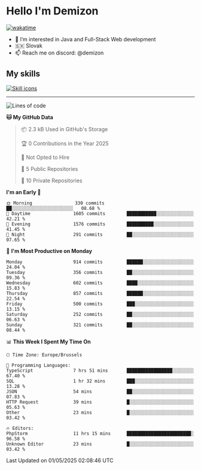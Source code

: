 # Hello I'm Demizon
[![wakatime](https://wakatime.com/badge/user/6ad1949f-d6d7-44f9-9eee-c35e54cc499b.svg)](https://wakatime.com/@6ad1949f-d6d7-44f9-9eee-c35e54cc499b)
- 👀 I’m interested in Java and Full-Stack Web development
- 🇸🇰 Slovak
- 📫 Reach me on discord: @demizon

## My skills
[![Skill icons](https://skillicons.dev/icons?i=java,js,ts,html,css,react,nextjs,tailwind,supabase,py,git,docker,linux,mysql,postgres,mongo&theme=dark)](https://github.com/Demizon3433)

---

<!--START_SECTION:waka-->
![Lines of code](https://img.shields.io/badge/From%20Hello%20World%20I%27ve%20Written-1.2%20million%20lines%20of%20code-blue)

**🐱 My GitHub Data** 

> 📦 2.3 kB Used in GitHub's Storage 
 > 
> 🏆 0 Contributions in the Year 2025
 > 
> 🚫 Not Opted to Hire
 > 
> 📜 5 Public Repositories 
 > 
> 🔑 10 Private Repositories 
 > 
**I'm an Early 🐤** 

```text
🌞 Morning                330 commits         ██░░░░░░░░░░░░░░░░░░░░░░░   08.68 % 
🌆 Daytime                1605 commits        ███████████░░░░░░░░░░░░░░   42.21 % 
🌃 Evening                1576 commits        ██████████░░░░░░░░░░░░░░░   41.45 % 
🌙 Night                  291 commits         ██░░░░░░░░░░░░░░░░░░░░░░░   07.65 % 
```
📅 **I'm Most Productive on Monday** 

```text
Monday                   914 commits         ██████░░░░░░░░░░░░░░░░░░░   24.04 % 
Tuesday                  356 commits         ██░░░░░░░░░░░░░░░░░░░░░░░   09.36 % 
Wednesday                602 commits         ████░░░░░░░░░░░░░░░░░░░░░   15.83 % 
Thursday                 857 commits         ██████░░░░░░░░░░░░░░░░░░░   22.54 % 
Friday                   500 commits         ███░░░░░░░░░░░░░░░░░░░░░░   13.15 % 
Saturday                 252 commits         ██░░░░░░░░░░░░░░░░░░░░░░░   06.63 % 
Sunday                   321 commits         ██░░░░░░░░░░░░░░░░░░░░░░░   08.44 % 
```


📊 **This Week I Spent My Time On** 

```text
🕑︎ Time Zone: Europe/Brussels

💬 Programming Languages: 
TypeScript               7 hrs 51 mins       █████████████████░░░░░░░░   67.40 % 
SQL                      1 hr 32 mins        ███░░░░░░░░░░░░░░░░░░░░░░   13.28 % 
JSON                     54 mins             ██░░░░░░░░░░░░░░░░░░░░░░░   07.83 % 
HTTP Request             39 mins             █░░░░░░░░░░░░░░░░░░░░░░░░   05.63 % 
Other                    23 mins             █░░░░░░░░░░░░░░░░░░░░░░░░   03.42 % 

🔥 Editors: 
PhpStorm                 11 hrs 15 mins      ████████████████████████░   96.58 % 
Unknown Editor           23 mins             █░░░░░░░░░░░░░░░░░░░░░░░░   03.42 % 
```


 Last Updated on 01/05/2025 02:08:46 UTC
<!--END_SECTION:waka-->
